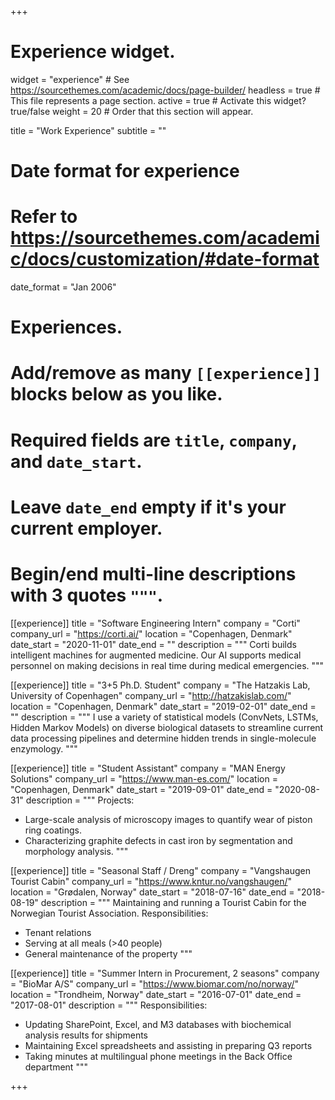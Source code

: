 +++
# Experience widget.
widget = "experience"  # See https://sourcethemes.com/academic/docs/page-builder/
headless = true  # This file represents a page section.
active = true  # Activate this widget? true/false
weight = 20  # Order that this section will appear.

title = "Work Experience"
subtitle = ""

# Date format for experience
#   Refer to https://sourcethemes.com/academic/docs/customization/#date-format
date_format = "Jan 2006"

# Experiences.
#   Add/remove as many `[[experience]]` blocks below as you like.
#   Required fields are `title`, `company`, and `date_start`.
#   Leave `date_end` empty if it's your current employer.
#   Begin/end multi-line descriptions with 3 quotes `"""`.

 [[experience]]
   title = "Software Engineering Intern"
   company = "Corti"
   company_url = "https://corti.ai/"
   location = "Copenhagen, Denmark"
   date_start = "2020-11-01"
   date_end = ""
   description = """
   Corti builds intelligent machines for augmented medicine.
   Our AI supports medical personnel on making decisions in real time during medical emergencies. 
   """



[[experience]]
  title = "3+5 Ph.D. Student"
  company = "The Hatzakis Lab, University of Copenhagen"
  company_url = "http://hatzakislab.com/"
  location = "Copenhagen, Denmark"
  date_start = "2019-02-01"
  date_end = ""
  description = """
  I use a variety of statistical models (ConvNets, LSTMs, Hidden Markov Models) on diverse biological datasets to streamline current data processing pipelines and determine hidden trends in single-molecule enzymology.
  """


[[experience]]
  title = "Student Assistant"
  company = "MAN Energy Solutions"
  company_url = "https://www.man-es.com/"
  location = "Copenhagen, Denmark"
  date_start = "2019-09-01"
  date_end = "2020-08-31"
  description = """
  Projects:
  - Large-scale analysis of microscopy images to quantify wear of piston ring coatings.
  - Characterizing graphite defects in cast iron by segmentation and morphology analysis.
  """

[[experience]]
  title = "Seasonal Staff / Dreng"
  company = "Vangshaugen Tourist Cabin"
  company_url = "https://www.kntur.no/vangshaugen/"
  location = "Grødalen, Norway"
  date_start = "2018-07-16"
  date_end = "2018-08-19"
  description = """
  Maintaining and running a Tourist Cabin for the Norwegian Tourist Association.
  Responsibilities:
  - Tenant relations
  - Serving at all meals (>40 people)
  - General maintenance of the property
  """

[[experience]]
  title = "Summer Intern in Procurement, 2 seasons"
  company = "BioMar A/S"
  company_url = "https://www.biomar.com/no/norway/"
  location = "Trondheim, Norway"
  date_start = "2016-07-01"
  date_end = "2017-08-01"
  description = """
  Responsibilities:
  - Updating SharePoint, Excel, and M3 databases with biochemical analysis results for shipments
  - Maintaining Excel spreadsheets and assisting in preparing Q3 reports
  - Taking minutes at multilingual phone meetings in the Back Office department
  """


+++
